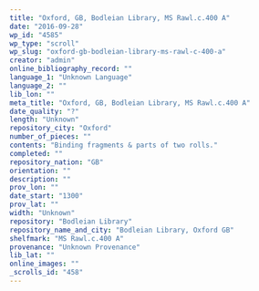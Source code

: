 ```yaml
---
title: "Oxford, GB, Bodleian Library, MS Rawl.c.400 A"
date: "2016-09-28"
wp_id: "4585"
wp_type: "scroll"
wp_slug: "oxford-gb-bodleian-library-ms-rawl-c-400-a"
creator: "admin"
online_bibliography_record: ""
language_1: "Unknown Language"
language_2: ""
lib_lon: ""
meta_title: "Oxford, GB, Bodleian Library, MS Rawl.c.400 A"
date_quality: "?"
length: "Unknown"
repository_city: "Oxford"
number_of_pieces: ""
contents: "Binding fragments & parts of two rolls."
completed: ""
repository_nation: "GB"
orientation: ""
description: ""
prov_lon: ""
date_start: "1300"
prov_lat: ""
width: "Unknown"
repository: "Bodleian Library"
repository_name_and_city: "Bodleian Library, Oxford GB"
shelfmark: "MS Rawl.c.400 A"
provenance: "Unknown Provenance"
lib_lat: ""
online_images: ""
_scrolls_id: "458"
---
```



